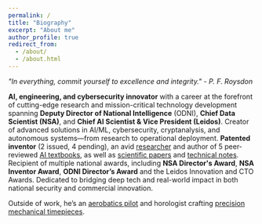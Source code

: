 ```yaml
---
permalink: /
title: "Biography"
excerpt: "About me"
author_profile: true
redirect_from: 
  - /about/
  - /about.html
---
```


*"In everything, commit yourself to excellence and integrity." - P. F. Roysdon*

**AI, engineering, and cybersecurity innovator** with a career at the forefront of cutting-edge research and mission-critical technology development spanning **Deputy Director of National Intelligence** (ODNI), **Chief Data Scientist (NSA)**, and **Chief AI Scientist & Vice President (Leidos)**. Creator of advanced solutions in AI/ML, cybersecurity, cryptanalysis, and autonomous systems—from research to operational deployment. **Patented inventor** (2 issued, 4 pending), an avid [researcher](https://pfroysdon.github.io/projects/) and author of 5 peer-reviewed [AI textbooks](http://www.roysdonfibonaccipress.com/), as well as [scientific papers](https://github.com/pfroysdon/publications/tree/main/Papers) and [technical notes](https://github.com/pfroysdon/publications/tree/main/Tech_Notes). Recipient of multiple national awards, including **NSA Director's Award**, **NSA Inventor Award**, **ODNI Director’s Award** and the Leidos Innovation and CTO Awards.  Dedicated to bridging deep tech and real-world impact in both national security and commercial innovation.  

Outside of work, he’s an [aerobatics pilot](https://youtu.be/AFlVtWswTNU) and horologist crafting [precision mechanical timepieces](https://www.roysdonwatchco.com/).